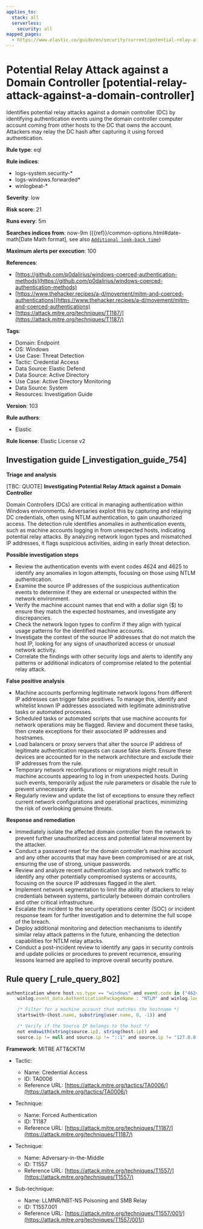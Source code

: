 ```yaml
---
applies_to:
  stack: all
  serverless:
    security: all
mapped_pages:
  - https://www.elastic.co/guide/en/security/current/potential-relay-attack-against-a-domain-controller.html
---
```


# Potential Relay Attack against a Domain Controller [potential-relay-attack-against-a-domain-controller]

Identifies potential relay attacks against a domain controller (DC) by identifying authentication events using the domain controller computer account coming from other hosts to the DC that owns the account. Attackers may relay the DC hash after capturing it using forced authentication.

**Rule type**: eql

**Rule indices**:

* logs-system.security-*
* logs-windows.forwarded*
* winlogbeat-*

**Severity**: low

**Risk score**: 21

**Runs every**: 5m

**Searches indices from**: now-9m ({{ref}}/common-options.html#date-math[Date Math format], see also [`Additional look-back time`](docs-content://solutions/security/detect-and-alert/create-detection-rule.md#rule-schedule))

**Maximum alerts per execution**: 100

**References**:

* [https://github.com/p0dalirius/windows-coerced-authentication-methods](https://github.com/p0dalirius/windows-coerced-authentication-methods)
* [https://www.thehacker.recipes/a-d/movement/mitm-and-coerced-authentications](https://www.thehacker.recipes/a-d/movement/mitm-and-coerced-authentications)
* [https://attack.mitre.org/techniques/T1187/](https://attack.mitre.org/techniques/T1187/)

**Tags**:

* Domain: Endpoint
* OS: Windows
* Use Case: Threat Detection
* Tactic: Credential Access
* Data Source: Elastic Defend
* Data Source: Active Directory
* Use Case: Active Directory Monitoring
* Data Source: System
* Resources: Investigation Guide

**Version**: 103

**Rule authors**:

* Elastic

**Rule license**: Elastic License v2

## Investigation guide [_investigation_guide_754]

**Triage and analysis**

[TBC: QUOTE]
**Investigating Potential Relay Attack against a Domain Controller**

Domain Controllers (DCs) are critical in managing authentication within Windows environments. Adversaries exploit this by capturing and relaying DC credentials, often using NTLM authentication, to gain unauthorized access. The detection rule identifies anomalies in authentication events, such as machine accounts logging in from unexpected hosts, indicating potential relay attacks. By analyzing network logon types and mismatched IP addresses, it flags suspicious activities, aiding in early threat detection.

**Possible investigation steps**

* Review the authentication events with event codes 4624 and 4625 to identify any anomalies in logon attempts, focusing on those using NTLM authentication.
* Examine the source IP addresses of the suspicious authentication events to determine if they are external or unexpected within the network environment.
* Verify the machine account names that end with a dollar sign ($) to ensure they match the expected hostnames, and investigate any discrepancies.
* Check the network logon types to confirm if they align with typical usage patterns for the identified machine accounts.
* Investigate the context of the source IP addresses that do not match the host IP, looking for any signs of unauthorized access or unusual network activity.
* Correlate the findings with other security logs and alerts to identify any patterns or additional indicators of compromise related to the potential relay attack.

**False positive analysis**

* Machine accounts performing legitimate network logons from different IP addresses can trigger false positives. To manage this, identify and whitelist known IP addresses associated with legitimate administrative tasks or automated processes.
* Scheduled tasks or automated scripts that use machine accounts for network operations may be flagged. Review and document these tasks, then create exceptions for their associated IP addresses and hostnames.
* Load balancers or proxy servers that alter the source IP address of legitimate authentication requests can cause false alerts. Ensure these devices are accounted for in the network architecture and exclude their IP addresses from the rule.
* Temporary network reconfigurations or migrations might result in machine accounts appearing to log in from unexpected hosts. During such events, temporarily adjust the rule parameters or disable the rule to prevent unnecessary alerts.
* Regularly review and update the list of exceptions to ensure they reflect current network configurations and operational practices, minimizing the risk of overlooking genuine threats.

**Response and remediation**

* Immediately isolate the affected domain controller from the network to prevent further unauthorized access and potential lateral movement by the attacker.
* Conduct a password reset for the domain controller’s machine account and any other accounts that may have been compromised or are at risk, ensuring the use of strong, unique passwords.
* Review and analyze recent authentication logs and network traffic to identify any other potentially compromised systems or accounts, focusing on the source IP addresses flagged in the alert.
* Implement network segmentation to limit the ability of attackers to relay credentials between systems, particularly between domain controllers and other critical infrastructure.
* Escalate the incident to the security operations center (SOC) or incident response team for further investigation and to determine the full scope of the breach.
* Deploy additional monitoring and detection mechanisms to identify similar relay attack patterns in the future, enhancing the detection capabilities for NTLM relay attacks.
* Conduct a post-incident review to identify any gaps in security controls and update policies or procedures to prevent recurrence, ensuring lessons learned are applied to improve overall security posture.


## Rule query [_rule_query_802]

```js
authentication where host.os.type == "windows" and event.code in ("4624", "4625") and endswith~(user.name, "$") and
    winlog.event_data.AuthenticationPackageName : "NTLM" and winlog.logon.type : "network" and

    /* Filter for a machine account that matches the hostname */
    startswith~(host.name, substring(user.name, 0, -1)) and

    /* Verify if the Source IP belongs to the host */
    not endswith(string(source.ip), string(host.ip)) and
    source.ip != null and source.ip != "::1" and source.ip != "127.0.0.1"
```

**Framework**: MITRE ATT&CKTM

* Tactic:

    * Name: Credential Access
    * ID: TA0006
    * Reference URL: [https://attack.mitre.org/tactics/TA0006/](https://attack.mitre.org/tactics/TA0006/)

* Technique:

    * Name: Forced Authentication
    * ID: T1187
    * Reference URL: [https://attack.mitre.org/techniques/T1187/](https://attack.mitre.org/techniques/T1187/)

* Technique:

    * Name: Adversary-in-the-Middle
    * ID: T1557
    * Reference URL: [https://attack.mitre.org/techniques/T1557/](https://attack.mitre.org/techniques/T1557/)

* Sub-technique:

    * Name: LLMNR/NBT-NS Poisoning and SMB Relay
    * ID: T1557.001
    * Reference URL: [https://attack.mitre.org/techniques/T1557/001/](https://attack.mitre.org/techniques/T1557/001/)



